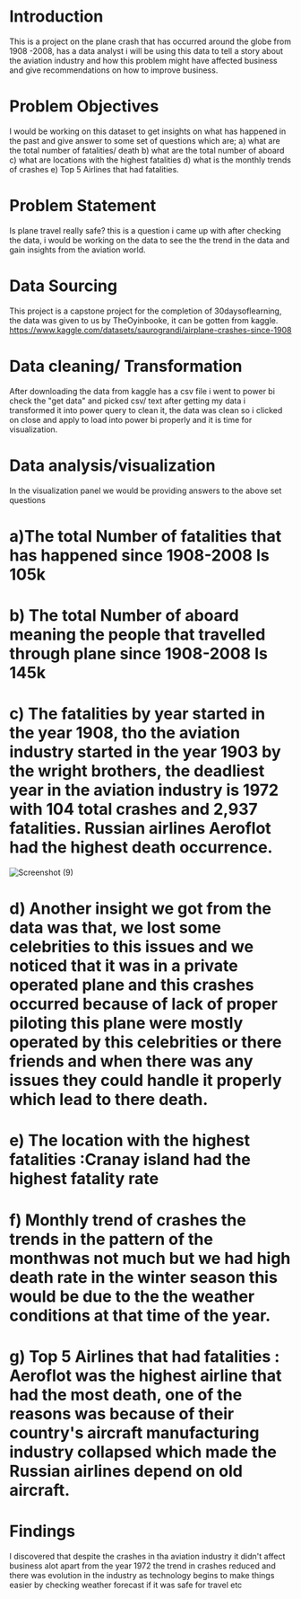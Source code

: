 # Introduction 
This is a project on the plane crash that has occurred around the globe from 1908 -2008, has a data analyst i will be using this data to tell a story about the aviation industry and how this problem might have affected business and give recommendations on how to improve business.

# Problem Objectives 
I would be working on this dataset to get insights on what has happened in the past and give answer to some set of questions which are; a) what are the total number of fatalities/ death b) what are the total number of aboard c) what are locations with the highest fatalities d) what is the monthly trends of crashes e) Top 5 Airlines that had fatalities.

# Problem Statement 
Is plane travel really safe? this is a question i came up with after checking the data, i would be working on the data to see the the trend in the data and gain insights from the aviation world.


# Data Sourcing 
 This project is a capstone project for the completion of 30daysoflearning, the data was given to us by TheOyinbooke, it can be gotten from kaggle.
 https://www.kaggle.com/datasets/saurograndi/airplane-crashes-since-1908

# Data cleaning/ Transformation 
After downloading the data from kaggle has a csv file i went to power bi check the "get data" and picked csv/ text after getting my data i transformed it into power query to clean it, the data was clean so i clicked on close and apply to load into power bi properly and it is time for visualization.

# Data analysis/visualization 
In the visualization panel we would be providing answers to the above set questions 
# a)The total Number of fatalities that has happened since 1908-2008 Is 105k
# b) The total Number of aboard meaning the people that travelled through plane since 1908-2008 Is 145k
# c) The fatalities by year started in the year 1908, tho the aviation industry started in the year 1903 by the wright brothers, the deadliest year in the aviation industry is 1972 with 104 total crashes and 2,937 fatalities. Russian airlines Aeroflot had the highest death occurrence.
![Screenshot (9)](https://user-images.githubusercontent.com/107194160/179635471-dca52059-4609-4d2c-b1a5-0a8df99362d2.png)

# d) Another insight we got from the data was that, we lost some celebrities to this issues and we noticed that it was in a private operated plane and this crashes occurred because of lack of proper piloting this plane were mostly operated by this celebrities or there friends and when there was any issues they could handle it properly which lead to there death.
# e) The location with the highest fatalities :Cranay island had the highest fatality rate 
# f) Monthly trend of crashes the trends in the pattern of the monthwas not much but we had high death rate in the winter season this would be due to the the weather conditions at that time of the year.
# g) Top 5 Airlines that had fatalities : Aeroflot was the highest airline that had the most death, one of the reasons was because of their country's aircraft manufacturing industry collapsed which made the Russian airlines depend on old aircraft.

# Findings 
I discovered that despite the crashes in tha aviation industry it didn't affect business alot apart from the year 1972 the trend in crashes reduced and there was evolution in the industry as technology begins to make things easier by checking weather forecast if it was safe for travel etc


